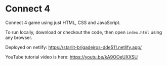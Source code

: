 # Connect 4

Connect 4 game using just HTML, CSS and JavaScript.

To run locally, download or checkout the code, then open `index.html` using any browser.

Deployed on netlify: https://starlit-brigadeiros-dde511.netlify.app/

YouTube tutorial video is here: https://youtu.be/kA9OOeUXXSU
